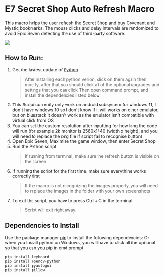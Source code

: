 # E7 Secret Shop Auto Refresh Macro

This macro helps the user refresh the Secret Shop and buy Covenant and Mystic bookmarks. The mouse clicks and delay intervals are randomized to avoid Epic Seven detecting the use of third-party software. 

![](https://media.giphy.com/media/NSAX9N2SyPUVrih2E0/giphy-downsized-large.gif)

## How to Run:
1. Get the lastest update of [Python](https://www.python.org/downloads/)
	> After installing each python verion, click on them again then modify, after that you should click all of the optional upgrades and settings that you can click
	> Then open command prompt, and install the dependencies listed below
2. This Script currently only work on android subsystem for windows 11, I don't have windows 10 so I don't know if it will works on other emulator, but on bluestack it doesn't work as the emulator isn't compatible with virtual click from OS 
3. You can set the custom resolution after inputting for how long the code will run (for example 2k monitor is 2560x1440 (width x height), and you will need to replace the png file if script fail to recognise button)
4. Open Epic Seven, Maximize the game window, then enter Secret Shop
5. Run the Python script
	>If running from terminal, make sure the refresh button is visible on the screen
6. If running the script for the first time, make sure everything works correctly first
	>If the macro is not recognizing the images properly, you will need to replace the images in the folder with your own screenshots
7. To exit the script, you have to press Ctrl + C in the terminal
    > Script will exit right away.

## Dependencies to Install
Use the package manager [pip](https://pip.pypa.io/en/stable/installation/) to install the following dependencies:
Or when you install python on Windows, you will have to click all the optional so that you can you pip in cmd prompt
```
pip install keyboard
pip install opencv-python
pip install pyautogui
pip install pillow
```
